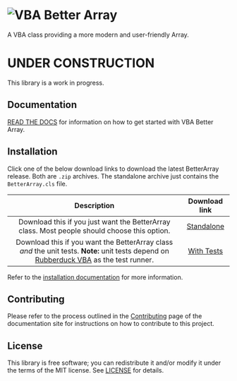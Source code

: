# ![VBA Better Array](https://raw.githubusercontent.com/Senipah/VBA-Better-Array/master/docs/assets/img/logo.png)

A VBA class providing a more modern and user-friendly Array.

# UNDER CONSTRUCTION

This library is a work in progress.

## Documentation

[READ THE DOCS](https://senipah.github.io/VBA-Better-Array/) for information on how to get started with VBA Better Array.

## Installation

Click one of the below download links to download the latest BetterArray release. Both are `.zip` archives. The standalone archive just contains the `BetterArray.cls` file.

**Description**|**Download link**
:-----:|:-----:
Download this if you just want the BetterArray class. Most people should choose this option.|[Standalone](https://github.com/Senipah/VBA-Better-Array/raw/master/releases/latest/Standalone.Zip)
Download this if you want the BetterArray class *and* the unit tests. **Note:** unit tests depend on [Rubberduck VBA](https://github.com/rubberduck-vba/Rubberduck) as the test runner.|[With Tests](https://github.com/Senipah/VBA-Better-Array/raw/master/releases/latest/WithTests.Zip)

Refer to the [installation documentation](https://senipah.github.io/VBA-Better-Array/home/installation.html) for more information.

## Contributing

Please refer to the process outlined in the [Contributing](https://senipah.github.io/VBA-Better-Array/contributing.html) page of the documentation site for instructions on how to contribute to this project. 

## License

This library is free software; you can redistribute it and/or modify it under the terms of the MIT license. See [LICENSE](LICENSE) for details.
